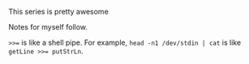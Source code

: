 ---
---

This series is pretty awesome


Notes for myself follow.

`>>=` is like a shell pipe. For example,
`head -n1 /dev/stdin | cat` is like
`getLine >>= putStrLn`.
